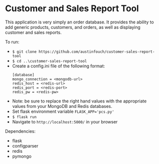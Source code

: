 # Customer and Sales Report Tool
This application is very simply an order database. It provides the ability to add generic products, customers, and orders, as well as displaying customer and sales reports.

To run:
  - `$ git clone https://github.com/austinfouch/customer-sales-report-tool`
  - `$ cd ..\customer-sales-report-tool`
  - Create a config.ini file of the following format:
    ```
    [database]
    mongo_connection = <mongodb-url>
    redis_host = <redis-url>
    redis_port = <redis-port>
    redis_pw = <redis-pw>
    ```
  - Note: be sure to replace the right hand values with the appropriate values from your MongoDB and Redis databases.
  - Set flask environment variable `FLASK_APP='pcs.py'`
  - `$ flask run`
  - Navigate to `http://localhost:5000/` in your browser
  
Dependencies:
  - flask
  - configparser
  - redis
  - pymongo
